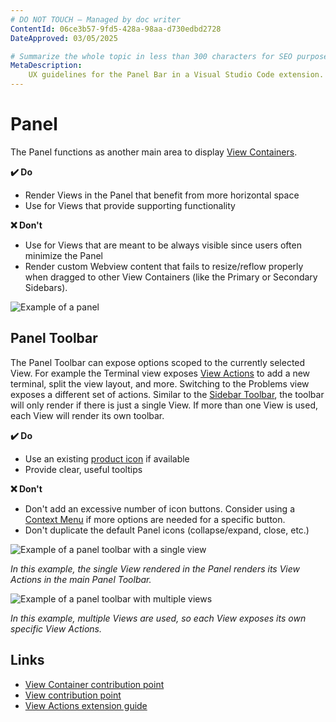 ```yaml
---
# DO NOT TOUCH — Managed by doc writer
ContentId: 06ce3b57-9fd5-428a-98aa-d730edbd2728
DateApproved: 03/05/2025

# Summarize the whole topic in less than 300 characters for SEO purpose
MetaDescription:
    UX guidelines for the Panel Bar in a Visual Studio Code extension.
---
```


# Panel

The Panel functions as another main area to display
[View Containers](/api/references/contribution-points#contributes.viewsContainers).

**✔️ Do**

- Render Views in the Panel that benefit from more horizontal space
- Use for Views that provide supporting functionality

**❌ Don't**

- Use for Views that are meant to be always visible since users often minimize
  the Panel
- Render custom Webview content that fails to resize/reflow properly when
  dragged to other View Containers (like the Primary or Secondary Sidebars).

![Example of a panel](images/examples/panel.png)

## Panel Toolbar

The Panel Toolbar can expose options scoped to the currently selected View. For
example the Terminal view exposes
[View Actions](/api/extension-guides/tree-view#view-actions) to add a new
terminal, split the view layout, and more. Switching to the Problems view
exposes a different set of actions. Similar to the
[Sidebar Toolbar](/api/ux-guidelines/sidebars#sidebar-toolbar), the toolbar will
only render if there is just a single View. If more than one View is used, each
View will render its own toolbar.

**✔️ Do**

- Use an existing [product icon](/api/references/icons-in-labels#icon-listing)
  if available
- Provide clear, useful tooltips

**❌ Don't**

- Don't add an excessive number of icon buttons. Consider using a
  [Context Menu](/api/references/contribution-points#contributes.menus) if more
  options are needed for a specific button.
- Don't duplicate the default Panel icons (collapse/expand, close, etc.)

![Example of a panel toolbar with a single view](images/examples/panel-toolbar.png)

_In this example, the single View rendered in the Panel renders its View Actions
in the main Panel Toolbar._

![Example of a panel toolbar with multiple views](images/examples/panel-toolbar-multiple-views.png)

_In this example, multiple Views are used, so each View exposes its own specific
View Actions._

## Links

- [View Container contribution point](/api/references/contribution-points#contributes.viewsContainers)
- [View contribution point](/api/references/contribution-points#contributes.views)
- [View Actions extension guide](/api/extension-guides/tree-view#view-actions)

